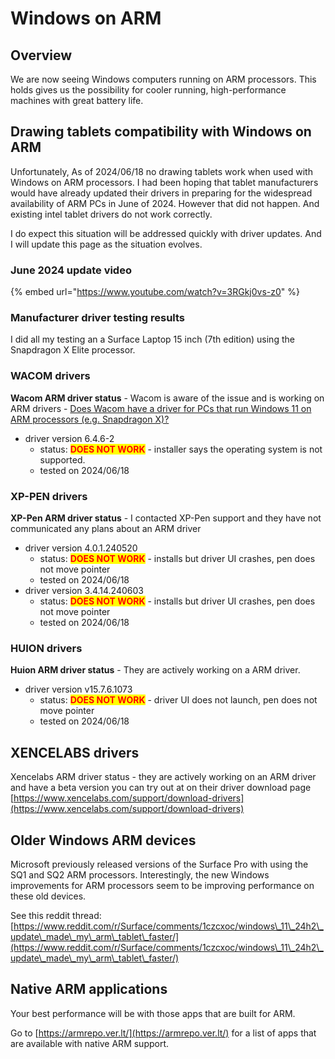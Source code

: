 # Windows on ARM

## Overview

We are now seeing Windows computers running on ARM processors. This holds gives us the possibility for cooler running, high-performance machines with great battery life.

## Drawing tablets compatibility with Windows on ARM

Unfortunately, As of 2024/06/18 no drawing tablets work when used with Windows on ARM processors. I had been hoping that tablet manufacturers would have already updated their drivers in preparing for the widespread availability of ARM PCs in June of 2024. However that did not happen. And existing intel tablet drivers do not work correctly.

I do expect this situation will be addressed quickly with driver updates. And I will update this page as the situation evolves.

### June 2024 update video

{% embed url="https://www.youtube.com/watch?v=3RGkj0vs-z0" %}

### Manufacturer driver testing results

I did all my testing an a Surface Laptop 15 inch (7th edition) using the Snapdragon X Elite processor.&#x20;

### WACOM drivers

**Wacom ARM driver status** - Wacom is aware of the issue and is working on ARM drivers - [Does Wacom have a driver for PCs that run Windows 11 on ARM processors (e.g. Snapdragon X)? ](https://support.wacom.com/hc/en-us/articles/23838303808407-Does-Wacom-have-a-driver-for-PCs-that-run-Windows-11-on-ARM-processors-e-g-Snapdragon-X)

* driver version 6.4.6-2&#x20;
  * status: <mark style="color:red;">**DOES NOT WORK**</mark> - installer says the operating system is not supported.
  * tested on 2024/06/18

### XP-PEN drivers

**XP-Pen ARM driver status** - I contacted XP-Pen support and they have not communicated any plans about an ARM driver

* driver version 4.0.1.240520&#x20;
  * status: <mark style="color:red;">**DOES NOT WORK**</mark> - installs but driver UI crashes, pen does not move pointer
  * tested on 2024/06/18&#x20;
* driver version 3.4.14.240603&#x20;
  * status: <mark style="color:red;">**DOES NOT WORK**</mark> - installs but driver UI crashes, pen does not move pointer
  * tested on 2024/06/18

### HUION drivers

**Huion ARM driver status** - They are actively working on a ARM driver.

* driver version v15.7.6.1073&#x20;
  * status: <mark style="color:red;">**DOES NOT WORK**</mark> - driver UI does not launch, pen does not move pointer
  * tested on 2024/06/18

## XENCELABS drivers

Xencelabs ARM driver status - they are actively working on an ARM driver and have a beta version you can try out at on their driver download page [https://www.xencelabs.com/support/download-drivers](https://www.xencelabs.com/support/download-drivers)

## Older Windows ARM devices

Microsoft previously released versions of the Surface Pro with using the SQ1 and SQ2 ARM processors.   Interestingly, the new Windows improvements for ARM processors seem to be improving performance on these old devices.

See this reddit thread: [https://www.reddit.com/r/Surface/comments/1czcxoc/windows\_11\_24h2\_update\_made\_my\_arm\_tablet\_faster/](https://www.reddit.com/r/Surface/comments/1czcxoc/windows\_11\_24h2\_update\_made\_my\_arm\_tablet\_faster/)

## Native ARM applications

Your best performance will be with those apps that are built for ARM.

Go to [https://armrepo.ver.lt/](https://armrepo.ver.lt/) for a list of apps that are available with native ARM support.

&#x20;

